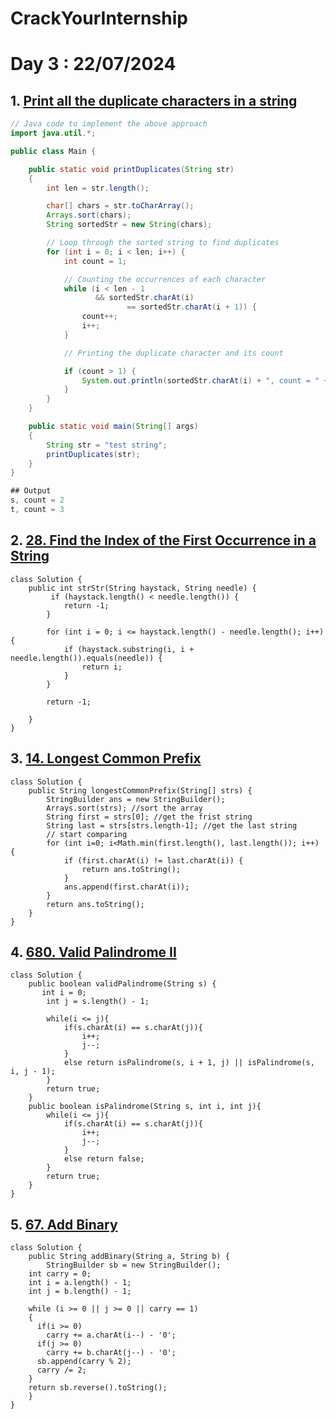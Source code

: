 # CrackYourInternship

# Day 3 : 22/07/2024

## 1. [Print all the duplicate characters in a string](https://www.geeksforgeeks.org/print-all-the-duplicates-in-the-input-string/)
```JAVA
// Java code to implement the above approach
import java.util.*;

public class Main {

    public static void printDuplicates(String str)
    {
        int len = str.length();

        char[] chars = str.toCharArray();
        Arrays.sort(chars);
        String sortedStr = new String(chars);

        // Loop through the sorted string to find duplicates
        for (int i = 0; i < len; i++) {
            int count = 1;

            // Counting the occurrences of each character
            while (i < len - 1
                   && sortedStr.charAt(i)
                          == sortedStr.charAt(i + 1)) {
                count++;
                i++;
            }

            // Printing the duplicate character and its count

            if (count > 1) {
                System.out.println(sortedStr.charAt(i) + ", count = " + count);
            }
        }
    }

    public static void main(String[] args)
    {
        String str = "test string";
        printDuplicates(str);
    }
}

## Output
s, count = 2
t, count = 3

```

## 2. [28. Find the Index of the First Occurrence in a String](https://leetcode.com/problems/find-the-index-of-the-first-occurrence-in-a-string/description/)
```
class Solution {
    public int strStr(String haystack, String needle) {
         if (haystack.length() < needle.length()) {
            return -1;
        }
        
        for (int i = 0; i <= haystack.length() - needle.length(); i++) {
            if (haystack.substring(i, i + needle.length()).equals(needle)) {
                return i;
            }
        }
        
        return -1;
        
    }
}
```

## 3. [14. Longest Common Prefix](https://leetcode.com/problems/longest-common-prefix/description/)
```
class Solution {
    public String longestCommonPrefix(String[] strs) {
        StringBuilder ans = new StringBuilder();
        Arrays.sort(strs); //sort the array
        String first = strs[0]; //get the frist string
        String last = strs[strs.length-1]; //get the last string
        // start comparing
        for (int i=0; i<Math.min(first.length(), last.length()); i++) {
            if (first.charAt(i) != last.charAt(i)) {
                return ans.toString();
            }
            ans.append(first.charAt(i));
        }
        return ans.toString();
    }
}
```

## 4. [680. Valid Palindrome II](https://leetcode.com/problems/valid-palindrome-ii/description/)
```
class Solution {
    public boolean validPalindrome(String s) {
       int i = 0;
        int j = s.length() - 1;
        
        while(i <= j){
            if(s.charAt(i) == s.charAt(j)){
                i++;
                j--;
            }
            else return isPalindrome(s, i + 1, j) || isPalindrome(s, i, j - 1);
        }
        return true;
    }
    public boolean isPalindrome(String s, int i, int j){
        while(i <= j){
            if(s.charAt(i) == s.charAt(j)){
                i++;
                j--;
            }
            else return false;
        }
        return true;
    }
}
```

## 5. [67. Add Binary](https://leetcode.com/problems/add-binary/description/)
```
class Solution {
    public String addBinary(String a, String b) {
        StringBuilder sb = new StringBuilder();
    int carry = 0;
    int i = a.length() - 1;
    int j = b.length() - 1;

    while (i >= 0 || j >= 0 || carry == 1) 
    {
      if(i >= 0)
        carry += a.charAt(i--) - '0';
      if(j >= 0)
        carry += b.charAt(j--) - '0';
      sb.append(carry % 2);
      carry /= 2;
    }
    return sb.reverse().toString();
    }
}
```
